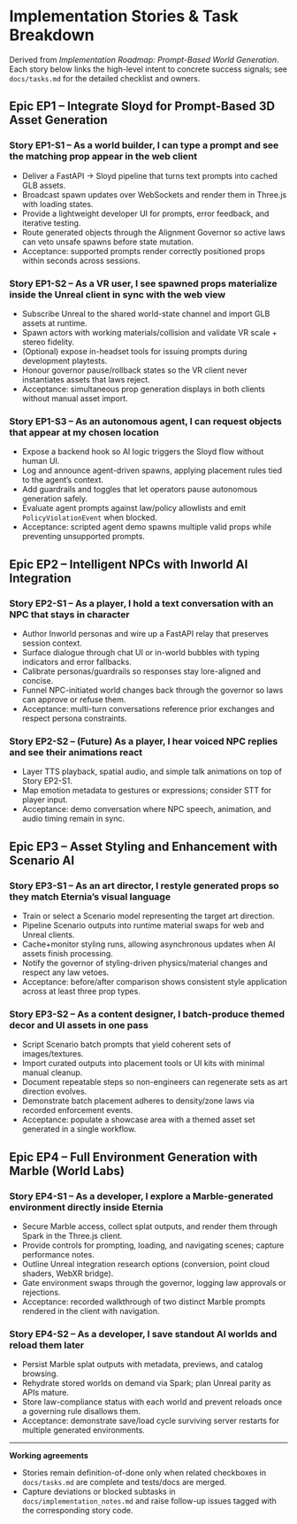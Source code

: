# Implementation Stories & Task Breakdown

Derived from *Implementation Roadmap: Prompt-Based World Generation*. Each story below links the high-level intent to concrete success signals; see `docs/tasks.md` for the detailed checklist and owners.

## Epic EP1 – Integrate Sloyd for Prompt-Based 3D Asset Generation

### Story EP1-S1 – As a world builder, I can type a prompt and see the matching prop appear in the web client
- Deliver a FastAPI → Sloyd pipeline that turns text prompts into cached GLB assets.
- Broadcast spawn updates over WebSockets and render them in Three.js with loading states.
- Provide a lightweight developer UI for prompts, error feedback, and iterative testing.
- Route generated objects through the Alignment Governor so active laws can veto unsafe spawns before state mutation.
- Acceptance: supported prompts render correctly positioned props within seconds across sessions.

### Story EP1-S2 – As a VR user, I see spawned props materialize inside the Unreal client in sync with the web view
- Subscribe Unreal to the shared world-state channel and import GLB assets at runtime.
- Spawn actors with working materials/collision and validate VR scale + stereo fidelity.
- (Optional) expose in-headset tools for issuing prompts during development playtests.
- Honour governor pause/rollback states so the VR client never instantiates assets that laws reject.
- Acceptance: simultaneous prop generation displays in both clients without manual asset import.

### Story EP1-S3 – As an autonomous agent, I can request objects that appear at my chosen location
- Expose a backend hook so AI logic triggers the Sloyd flow without human UI.
- Log and announce agent-driven spawns, applying placement rules tied to the agent’s context.
- Add guardrails and toggles that let operators pause autonomous generation safely.
- Evaluate agent prompts against law/policy allowlists and emit `PolicyViolationEvent` when blocked.
- Acceptance: scripted agent demo spawns multiple valid props while preventing unsupported prompts.

## Epic EP2 – Intelligent NPCs with Inworld AI Integration

### Story EP2-S1 – As a player, I hold a text conversation with an NPC that stays in character
- Author Inworld personas and wire up a FastAPI relay that preserves session context.
- Surface dialogue through chat UI or in-world bubbles with typing indicators and error fallbacks.
- Calibrate personas/guardrails so responses stay lore-aligned and concise.
- Funnel NPC-initiated world changes back through the governor so laws can approve or refuse them.
- Acceptance: multi-turn conversations reference prior exchanges and respect persona constraints.

### Story EP2-S2 – (Future) As a player, I hear voiced NPC replies and see their animations react
- Layer TTS playback, spatial audio, and simple talk animations on top of Story EP2-S1.
- Map emotion metadata to gestures or expressions; consider STT for player input.
- Acceptance: demo conversation where NPC speech, animation, and audio timing remain in sync.

## Epic EP3 – Asset Styling and Enhancement with Scenario AI

### Story EP3-S1 – As an art director, I restyle generated props so they match Eternia’s visual language
- Train or select a Scenario model representing the target art direction.
- Pipeline Scenario outputs into runtime material swaps for web and Unreal clients.
- Cache+monitor styling runs, allowing asynchronous updates when AI assets finish processing.
- Notify the governor of styling-driven physics/material changes and respect any law vetoes.
- Acceptance: before/after comparison shows consistent style application across at least three prop types.

### Story EP3-S2 – As a content designer, I batch-produce themed decor and UI assets in one pass
- Script Scenario batch prompts that yield coherent sets of images/textures.
- Import curated outputs into placement tools or UI kits with minimal manual cleanup.
- Document repeatable steps so non-engineers can regenerate sets as art direction evolves.
- Demonstrate batch placement adheres to density/zone laws via recorded enforcement events.
- Acceptance: populate a showcase area with a themed asset set generated in a single workflow.

## Epic EP4 – Full Environment Generation with Marble (World Labs)

### Story EP4-S1 – As a developer, I explore a Marble-generated environment directly inside Eternia
- Secure Marble access, collect splat outputs, and render them through Spark in the Three.js client.
- Provide controls for prompting, loading, and navigating scenes; capture performance notes.
- Outline Unreal integration research options (conversion, point cloud shaders, WebXR bridge).
- Gate environment swaps through the governor, logging law approvals or rejections.
- Acceptance: recorded walkthrough of two distinct Marble prompts rendered in the client with navigation.

### Story EP4-S2 – As a developer, I save standout AI worlds and reload them later
- Persist Marble splat outputs with metadata, previews, and catalog browsing.
- Rehydrate stored worlds on demand via Spark; plan Unreal parity as APIs mature.
- Store law-compliance status with each world and prevent reloads once a governing rule disallows them.
- Acceptance: demonstrate save/load cycle surviving server restarts for multiple generated environments.

---

**Working agreements**
- Stories remain definition-of-done only when related checkboxes in `docs/tasks.md` are complete and tests/docs are merged.
- Capture deviations or blocked subtasks in `docs/implementation_notes.md` and raise follow-up issues tagged with the corresponding story code.
